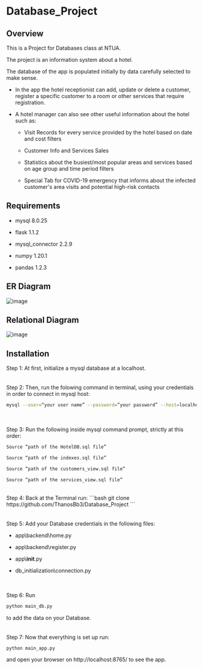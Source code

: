 # Database_Project

## Overview
This is a Project for Databases class at NTUA.

The project is an information system about a hotel. 

The database of the app is populated initially by data carefully selected to make sense. 

* In the app the hotel receptionist can add, update or delete a customer, register a specific customer to a room or other services that require registration.


* A hotel manager can also see other useful information about the hotel such as:

    - Visit Records for every service provided by the hotel based on date and cost filters

    - Customer Info and Services Sales

    - Statistics about the busiest/most popular areas and services based on age group and time period filters

    - Special Tab for COVID-19 emergency that informs about the infected customer's area visits and potential high-risk contacts


## Requirements
* mysql 8.0.25

* flask 1.1.2

* mysql_connector 2.2.9

* numpy 1.20.1

* pandas 1.2.3

## ER Diagram
![image](https://user-images.githubusercontent.com/71256846/122912231-c62b9c00-d360-11eb-8d39-bcc8eba0fa2b.png)

## Relational Diagram
![image](https://user-images.githubusercontent.com/71256846/122906264-a72a0b80-d35a-11eb-800a-316c1636cbdb.png)

## Installation
Step 1: At first, initialize a mysql database at a localhost.
<br />
<br />
<br />
Step 2: Then, run the folowing command in terminal, using your credentials in order to connect in mysql host:
```bash
mysql --user=“your user name” --password=”your password” --host=localhost
```
<br />
<br />
Step 3: Run the following inside mysql command prompt, strictly at this order:


```bash
Source “path of the HotelDB.sql file” 
```


```bash
Source “path of the indexes.sql file”
```

```bash
Source “path of the customers_view.sql file”
```

```bash
Source “path of the services_view.sql file”
```
<br />
Step 4: Back at the Terminal run:
```bash
git clone https://github.com/ThanosBb3/Database_Project
```
<br />
<br />
<br />
Step 5: Add your Database credentials in the following files:

*	app\backend\home.py

*	app\backend\register.py

*	app\\__init__.py

*	db_initialization\connection.py
<br />
<br />
Step 6: Run 

```bash
python main_db.py
```

to add the data on your Database.
<br />
<br />
<br />
Step 7: Now that everything is set up run:

```bash
python main_app.py
```

and open your browser on http://localhost:8765/ to see the app.

